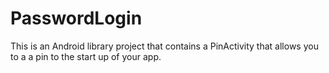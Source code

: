 PasswordLogin
=============

This is an Android library project that contains a PinActivity that allows you to a a pin to the start up of your app.
